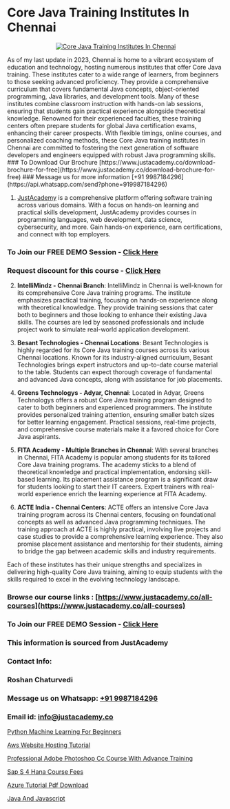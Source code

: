 # Core Java Training Institutes In Chennai

<p align="center">
  <a href="https://justacademy.co/course-detail/core-java-training">
    <img src="https://justacademy.co/storage2/course_image/1677245426_course_image.webp" alt="Core Java Training Institutes In Chennai">
  </a>
</p>
As of my last update in 2023, Chennai is home to a vibrant ecosystem of education and technology, hosting numerous institutes that offer Core Java training. These institutes cater to a wide range of learners, from beginners to those seeking advanced proficiency. They provide a comprehensive curriculum that covers fundamental Java concepts, object-oriented programming, Java libraries, and development tools. Many of these institutes combine classroom instruction with hands-on lab sessions, ensuring that students gain practical experience alongside theoretical knowledge. Renowned for their experienced faculties, these training centers often prepare students for global Java certification exams, enhancing their career prospects. With flexible timings, online courses, and personalized coaching methods, these Core Java training institutes in Chennai are committed to fostering the next generation of software developers and engineers equipped with robust Java programming skills.
### To Download Our Brochure [https://www.justacademy.co/download-brochure-for-free](https://www.justacademy.co/download-brochure-for-free)
### Message us for more information [+91 9987184296](https://api.whatsapp.com/send?phone=919987184296)

1) [JustAcademy](https://justacademy.co) is a comprehensive platform offering software training across various domains. With a focus on hands-on learning and practical skills development, JustAcademy provides courses in programming languages, web development, data science, cybersecurity, and more. Gain hands-on experience, earn certifications, and connect with top employers.

### To Join our FREE DEMO Session - [Click Here](https://www.justacademy.co/register-for-course-demo/)
### Request discount for this course - [Click Here](https://justacademy.co/contact-us/)

2) **IntelliMindz - Chennai Branch**: IntelliMindz in Chennai is well-known for its comprehensive Core Java training programs. The institute emphasizes practical training, focusing on hands-on experience along with theoretical knowledge. They provide training sessions that cater both to beginners and those looking to enhance their existing Java skills. The courses are led by seasoned professionals and include project work to simulate real-world application development.

3) **Besant Technologies - Chennai Locations**: Besant Technologies is highly regarded for its Core Java training courses across its various Chennai locations. Known for its industry-aligned curriculum, Besant Technologies brings expert instructors and up-to-date course material to the table. Students can expect thorough coverage of fundamental and advanced Java concepts, along with assistance for job placements.

4) **Greens Technologys - Adyar, Chennai**: Located in Adyar, Greens Technologys offers a robust Core Java training program designed to cater to both beginners and experienced programmers. The institute provides personalized training attention, ensuring smaller batch sizes for better learning engagement. Practical sessions, real-time projects, and comprehensive course materials make it a favored choice for Core Java aspirants.

5) **FITA Academy - Multiple Branches in Chennai**: With several branches in Chennai, FITA Academy is popular among students for its tailored Core Java training programs. The academy sticks to a blend of theoretical knowledge and practical implementation, endorsing skill-based learning. Its placement assistance program is a significant draw for students looking to start their IT careers. Expert trainers with real-world experience enrich the learning experience at FITA Academy.

6) **ACTE India - Chennai Centers**: ACTE offers an intensive Core Java training program across its Chennai centers, focusing on foundational concepts as well as advanced Java programming techniques. The training approach at ACTE is highly practical, involving live projects and case studies to provide a comprehensive learning experience. They also promise placement assistance and mentorship for their students, aiming to bridge the gap between academic skills and industry requirements.

Each of these institutes has their unique strengths and specializes in delivering high-quality Core Java training, aiming to equip students with the skills required to excel in the evolving technology landscape.

### Browse our course links : [https://www.justacademy.co/all-courses](https://www.justacademy.co/all-courses) 
### To Join our FREE DEMO Session - [Click Here](https://www.justacademy.co/register-for-course-demo)


### This information is sourced from JustAcademy
### Contact Info:
### Roshan Chaturvedi
### Message us on Whatsapp: [+91 9987184296](https://api.whatsapp.com/send?phone=919987184296)
### Email id: [info@justacademy.co](mailto:info@justacademy.co)
                
[Python Machine Learning For Beginners](https://www.linkedin.com/pulse/python-machine-learning-beginners-justacademy-new-york-1gm5f?trackingId=1olBbeKKiiww71JeXGqWvQ%3D%3D&lipi=urn%3Ali%3Apage%3Ad_flagship3_company_admin%3BwtQD6Pu0R9K1Ka8Wqh4DGA%3D%3D)

[Aws Website Hosting Tutorial](https://www.linkedin.com/pulse/aws-website-hosting-tutorial-software-training-mountain-view-1jiae?trackingId=mUsTDRN%2BB2p3PRzq73IA7Q%3D%3D&lipi=urn%3Ali%3Apage%3Aorganization_admin_admin_feed_index%3B396a4c81-0a90-47a5-ad5c-c37fd268bc2b)

[Professional Adobe Photoshop Cc Course With Advance Training](https://medium.com/@AkashSingh2052/professional-adobe-photoshop-cc-course-with-advance-training-3c041ed056ad)

[Sap S 4 Hana Course Fees](https://medium.com/@ranemanish460/sap-s-4-hana-course-fees-e949dfb607cc)

[Azure Tutorial Pdf Download](https://justacademyin.github.io/justacademy/azure-tutorial-pdf-download)

[Java And Javascript](https://justacademyin.github.io/justacademy/java-and-javascript)

